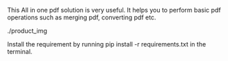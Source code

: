This All in one pdf solution is very useful. It helps you to perform basic pdf operations such as merging pdf, converting pdf etc.

./product_img

Install the requirement by running pip install -r requirements.txt in the terminal.
